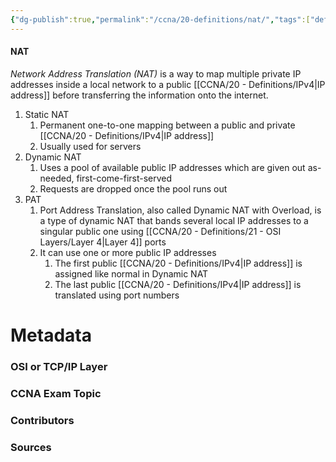 ```yaml
---
{"dg-publish":true,"permalink":"/ccna/20-definitions/nat/","tags":["defs_ccna"],"created":"2023-11-05T10:55:11.000-08:00","updated":"2023-11-07T09:25:48.000-08:00"}
---
```


#### NAT
*Network Address Translation (NAT)* is a way to map multiple private IP addresses inside a local network to a public [[CCNA/20 - Definitions/IPv4\|IP address]] before transferring the information onto the internet.

1. Static NAT
	1. Permanent one-to-one mapping between a public and private [[CCNA/20 - Definitions/IPv4\|IP address]]
	2. Usually used for servers
2. Dynamic NAT
	1. Uses a pool of available public IP addresses which are given out as-needed, first-come-first-served
	2. Requests are dropped once the pool runs out
3. PAT
	1. Port Address Translation, also called Dynamic NAT with Overload, is a type of dynamic NAT that bands several local IP addresses to a singular public one using [[CCNA/20 - Definitions/21 - OSI Layers/Layer 4\|Layer 4]] ports
	2. It can use one or more public IP addresses
		1. The first public [[CCNA/20 - Definitions/IPv4\|IP address]] is assigned like normal in Dynamic NAT
		2. The last public [[CCNA/20 - Definitions/IPv4\|IP address]] is translated using port numbers

# Metadata
### OSI or TCP/IP Layer

### CCNA Exam Topic

### Contributors

### Sources
